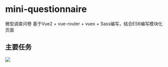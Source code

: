 # mini-questionnaire
微型调查问卷
基于Vue2 + vue-router + vuex + Sass编写，结合ES6编写模块化页面

## 主要任务
![](http://7xrp04.com1.z0.glb.clouddn.com/task_4_50_1.png)